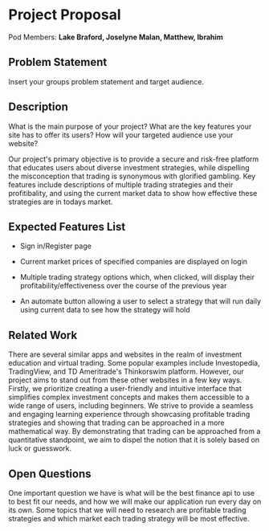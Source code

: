 # Project Proposal

Pod Members: **Lake Braford, Joselyne Malan, Matthew, Ibrahim**

## Problem Statement

Insert your groups problem statement and target audience.

## Description

What is the main purpose of your project? What are the key features your site has to offer its users? How will your targeted audience use your website?

Our project's primary objective is to provide a secure and risk-free platform that educates users about diverse investment strategies, while dispelling the misconception that trading is synonymous with glorified gambling. Key features include descriptions of multiple trading strategies and their profitibality, and using the current market data to show how effective these strategies are in todays market. 

## Expected Features List

- Sign in/Register page 

- Current market prices of specified companies are displayed on login

- Multiple trading strategy options which, when clicked, will display their profitability/effectiveness over the course of the previous year

- An automate button allowing a user to select a strategy that will run daily using current data to see how the strategy will hold


## Related Work

There are several similar apps and websites in the realm of investment education and virtual trading. Some popular examples include Investopedia, TradingView, and TD Ameritrade's Thinkorswim platform. However, our project aims to stand out from these other websites in a few key ways. Firstly, we prioritize creating a user-friendly and intuitive interface that simplifies complex investment concepts and makes them accessible to a wide range of users, including beginners. We strive to provide a seamless and engaging learning experience through showcasing profitable trading strategies and showing that trading can be approached in a more mathematical way. By demonstrating that trading can be approached from a quantitative standpoint, we aim to dispel the notion that it is solely based on luck or guesswork.



## Open Questions


One important question we have is what will be the best finance api to use to best fit our needs, and how we will make our application run every day on its own. 
Some topics that we will need to research are profitable trading strategies and which market each trading strategy will be most effective. 

